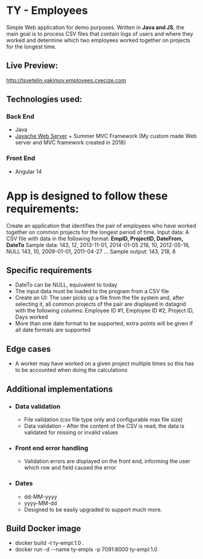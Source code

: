 # TY - Employees

Simple Web application for demo purposes.  Written in **Java and JS**, the main goal is to process CSV files that contain logs of users and where they worked and determine which two employees worked together on projects for the longest time.

## Live Preview:
http://tsvetelin.yakimov.employees.cyecize.com

## Technologies used:
### Back End

- Java
- [Javache Web Server](https://github.com/Cyecize/Java-Web-Server) + Summer MVC Framework (My custom made Web server and MVC framework created in 2018)

### Front End
- Angular 14


# App is designed to follow these requirements:
Create an application that identifies the pair of employees who have worked together on common projects for the longest period of time. Input data:
A CSV file with data in the following format: **EmpID, ProjectID, DateFrom, DateTo**
Sample data:
143, 12, 2013-11-01, 2014-01-05
218, 10, 2012-05-16, NULL
143, 10, 2009-01-01, 2011-04-27
...
Sample output: 143, 218, 8
## Specific requirements
- DateTo can be NULL, equivalent to today
- The input data must be loaded to the program from a CSV file
- Create an UI: The user picks up a file from the file system and, after selecting it, all common projects of the pair are displayed in datagrid with the following columns:  Employee ID #1, Employee ID #2, Project ID, Days worked
- More than one date format to be supported, extra points will be given if all date formats are supported

## Edge cases
- A worker may have worked on a given project multiple times so this has to be accounted when doing the calculations

## Additional implementations
- ### Data validation
    - File validation (csv file type only and configurable max file size)
    - Data validation - After the content of the CSV is read, the data is validated for missing or invalid values
- ### Front end error handling
    - Validation errors are displayed on the front end, informing the user which row and field caused the error
- ### Dates
    - dd-MM-yyyy
    - yyyy-MM-dd
    - Designed to be easily upgraded to support much more.

## Build Docker image
- docker build -t ty-empl:1.0 .
- docker run -d --name ty-empls -p 7091:8000 ty-empl:1.0
